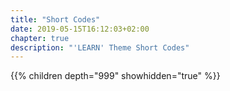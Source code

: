 ```yaml
---
title: "Short Codes"
date: 2019-05-15T16:12:03+02:00
chapter: true
description: "'LEARN' Theme Short Codes"
---
```


{{% children depth="999" showhidden="true"  %}}